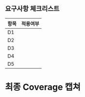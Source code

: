 
## 요구사항 체크리스트

| 항목 | 적용여부 | 
|---|---|
| D1 | | 
| D2 | | 
| D3 | | 
| D4 | | 
| D5 | | 

# 최종 Coverage 캡쳐




